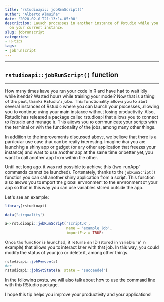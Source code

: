 ```yaml
---
title: 'rstudioapi:: jobRunScript()'
author: "Alberto Almuiña"
date: '2020-02-01T21:13:14-05:00'
description: Launch processes in another instance of Rstudio while you continue working
  on your current instance.
slug: jobrunscript
categories: 
- R-tips
tags: 
- jobrunscript
---
```


****
## `rstudioapi::jobRunScript()` function
****

How many times have you run your code in R and have had to wait idly while it ends? Wasted hours while training your model? Now that is a thing of the past, thanks Rstudio's jobs. 
This functionality allows you to start several instances of Rstudio where you can launch your processes, allowing you to continue using your main instance without losing productivity. 
Also, Rstudio has released a package called rstudioapi that allows you to connect to Rstudio and manage it. This allows you to communicate your scripts with the terminal or with the functionality of the jobs, among many other things.

In addition to the improvements discussed above, we believe that there is a particular use case that can be really interesting. Imagine that you are launching a shiny app or gadget (or any other application that freezes your instance) and want to use another app at the same time or better yet, you want to call another app from within the other.


Until not long ago, it was not possible to achieve this (two 'runApp' commands cannot be launched). Fortunately, thanks to the `jobRunScript()` function you can call another shiny application from a script. This function also allows you to import the global environment to the environment of your app so that in this way you can use variables stored outside the app.

Let's see an example:


```r
library(rstudioapi)

data("airquality")

a<-rstudioapi::jobRunScript('script.R',
                            name = 'example_job',
                            importEnv = TRUE)
```

Once the function is launched, it returns an ID (stored in variable 'a' in example) that allows you to interact later with that job. In this way, you could modify the status of your job or delete it, among other things.


```r
rstudioapi::jobRemove(a)
#or
rstudioapi::jobSetState(a, state = 'succeeded')
```


In the following posts, we will also talk about how to use the command line with this RStudio package.

I hope this tip helps you improve your productivity and your applications!
